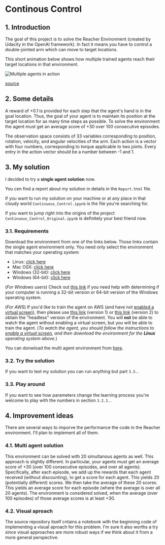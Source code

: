 # Continous Control

## 1. Introduction

The goal of this project is to solve the Reacher Environment (created by Udacity in the OpenAI framework). In fact it means you have to control a double-jointed arm which can move to target locations. 

This short animation below shows how multiple trained agents reach their target locations in that environment.

![Multiple agents in action](https://user-images.githubusercontent.com/10624937/43851024-320ba930-9aff-11e8-8493-ee547c6af349.gif)

[source](https://user-images.githubusercontent.com/10624937/43851024-320ba930-9aff-11e8-8493-ee547c6af349.gif)

## 2. Some details

A reward of +0.1 is provided for each step that the agent's hand is in the goal location. Thus, the goal of your agent is to maintain its position at the target location for as many time steps as possible. To solve the environment the agent must get an average score of +30 over 100 consecutive episodes.

The observation space consists of 33 variables corresponding to position, rotation, velocity, and angular velocities of the arm. Each action is a vector with four numbers, corresponding to torque applicable to two joints. Every entry in the action vector should be a number between -1 and 1.

## 3. My solution

I decided to try a **single agent solution** now.

You cen find a report about my solution in details in the `Report.html` file.

If you want to run my solution on your machine or at any place in that cloudy world `Continuous_Control.ipynb` is the file you're searching for.

If you want to jump right into the origins of the project `Continuous_Control_Original.ipynb` is definitely your best friend now.

### 3.1. Requirements

Download the environment from one of the links below. Those links contain the single agent environment only. You need only select the environment that matches your operating system:

  - Linux: [click here](https://s3-us-west-1.amazonaws.com/udacity-drlnd/P2/Reacher/one_agent/Reacher_Linux.zip)
  - Mac OSX: [click here](https://s3-us-west-1.amazonaws.com/udacity-drlnd/P2/Reacher/one_agent/Reacher.app.zip)
  - Windows (32-bit): [click here](https://s3-us-west-1.amazonaws.com/udacity-drlnd/P2/Reacher/one_agent/Reacher_Windows_x86.zip)
  - Windows (64-bit): [click here](https://s3-us-west-1.amazonaws.com/udacity-drlnd/P2/Reacher/one_agent/Reacher_Windows_x86_64.zip)

(_For Windows users_) Check out [this link](https://support.microsoft.com/en-us/help/827218/how-to-determine-whether-a-computer-is-running-a-32-bit-version-or-64) if you need help with determining if your computer is running a 32-bit version or 64-bit version of the Windows operating system.

(_For AWS_) If you'd like to train the agent on AWS (and have not [enabled a virtual screen](https://github.com/Unity-Technologies/ml-agents/blob/master/docs/Training-on-Amazon-Web-Service.md)), then please use [this link](https://s3-us-west-1.amazonaws.com/udacity-drlnd/P2/Reacher/one_agent/Reacher_Linux_NoVis.zip) (version 1) or [this link](https://s3-us-west-1.amazonaws.com/udacity-drlnd/P2/Reacher/Reacher_Linux_NoVis.zip) (version 2) to obtain the "headless" version of the environment.  You will **not** be able to watch the agent without enabling a virtual screen, but you will be able to train the agent.  (_To watch the agent, you should follow the instructions to [enable a virtual screen](https://github.com/Unity-Technologies/ml-agents/blob/master/docs/Training-on-Amazon-Web-Service.md), and then download the environment for the **Linux** operating system above._)

You can donwload the multi agent environment from [here](https://github.com/udacity/deep-reinforcement-learning/tree/master/p2_continuous-control).

### 3.2. Try the solution

If you want to test my solution you can run anything but part `3.5.`.

### 3.3. Play around

If you want to see how parameters change the learning process you're welcome to play with the numbers in section `3.2.1.`.

## 4. Improvement ideas

There are several ways to imporve the performance the code in the Reacher environment. I'll plan to implement all of them.

### 4.1. Multi agent solution

This environment can be solved with 20 simultanous agents as well. This approach is slightly different. In particular, your agents must get an average score of +30 (over 100 consecutive episodes, and over all agents). Specifically, after each episode, we add up the rewards that each agent received (without discounting), to get a score for each agent. This yields 20 (potentially different) scores. We then take the average of these 20 scores. This yields an average score for each episode (where the average is over all 20 agents). The environment is considered solved, when the average (over 100 episodes) of those average scores is at least +30.

### 4.2. Visual aproach

The source repository itself cntains a notebook with the beginning code of implementing a visual aproach for this problem. I'm sure it also worths a try since visual approaches are more robust ways if we think about it from a more general perspective.
